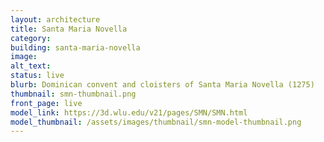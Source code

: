 ```yaml
---
layout: architecture
title: Santa Maria Novella 
category:
building: santa-maria-novella
image: 
alt_text: 
status: live
blurb: Dominican convent and cloisters of Santa Maria Novella (1275)
thumbnail: smn-thumbnail.png
front_page: live
model_link: https://3d.wlu.edu/v21/pages/SMN/SMN.html
model_thumbnail: /assets/images/thumbnail/smn-model-thumbnail.png
---
```

